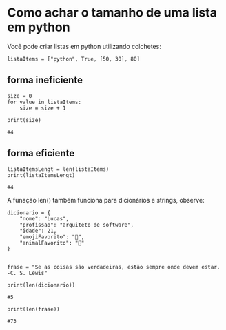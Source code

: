 # Como achar o tamanho de uma lista em python

Você pode criar listas em python utilizando colchetes:

```
listaItems = ["python", True, [50, 30], 80]
```

## forma ineficiente

```
size = 0
for value in listaItems:
    size = size + 1

print(size)

#4
```

## forma eficiente

```
listaItemsLengt = len(listaItems)
print(listaItemsLengt)

#4
```

A funação len() também funciona para dicionários e strings, observe:

```
dicionario = {
    "nome": "Lucas",
    "profissao": "arquiteto de software",
    "idade": 21,
    "emojiFavorito": "🦁",
    "animalFavorito": "🐜"
}


frase = "Se as coisas são verdadeiras, estão sempre onde devem estar. -C. S. Lewis"

print(len(dicionario))

#5

print(len(frase))

#73
```
